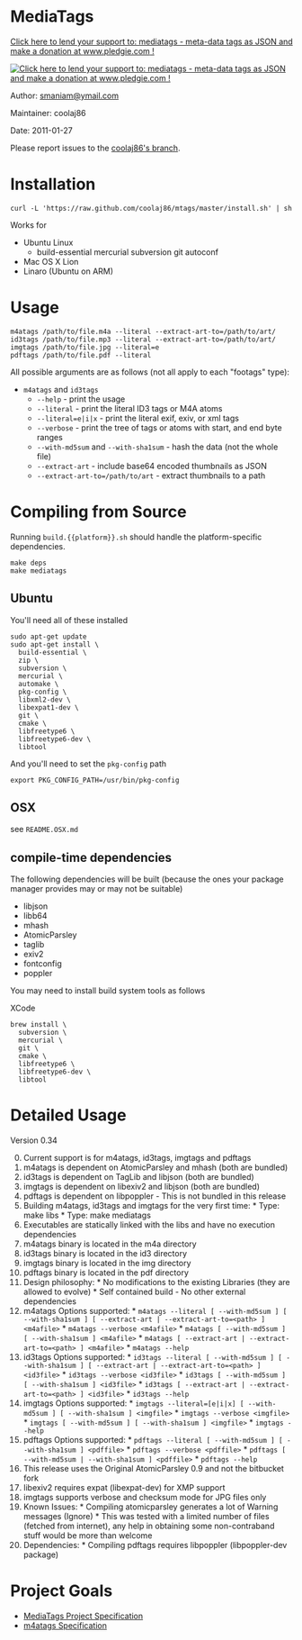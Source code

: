 MediaTags
====

[Click here to lend your support to: mediatags - meta-data tags as JSON and make a donation at www.pledgie.com !][1]

[![Click here to lend your support to: mediatags - meta-data tags as JSON and make a donation at www.pledgie.com !][2]][1]

[1]: http://www.pledgie.com/campaigns/14039
[2]: http://www.pledgie.com/campaigns/14039.png?skin_name=chrome

Author: smaniam@ymail.com

Maintainer: coolaj86

Date: 2011-01-27

Please report issues to the [coolaj86's branch](https://github.com/coolaj86/mtags).

Installation
====

    curl -L 'https://raw.github.com/coolaj86/mtags/master/install.sh' | sh 

Works for

  * Ubuntu Linux
    * build-essential mercurial subversion git autoconf
  * Mac OS X Lion
  * Linaro (Ubuntu on ARM)

Usage
===

    m4atags /path/to/file.m4a --literal --extract-art-to=/path/to/art/
    id3tags /path/to/file.mp3 --literal --extract-art-to=/path/to/art/
    imgtags /path/to/file.jpg --literal=e
    pdftags /path/to/file.pdf --literal

All possible arguments are as follows (not all apply to each "footags" type): 

  * `m4atags` and `id3tags`
    * `--help` - print the usage
    * `--literal` - print the literal ID3 tags or M4A atoms
    * `--literal=e|i|x` - print the literal exif, exiv, or xml tags
    * `--verbose` - print the tree of tags or atoms with start, and end byte ranges
    * `--with-md5sum` and `--with-sha1sum` - hash the data (not the whole file)
    * `--extract-art` - include base64 encoded thumbnails as JSON
    * `--extract-art-to=/path/to/art` - extract thumbnails to a path

Compiling from Source
===

Running `build.{{platform}}.sh` should handle the platform-specific dependencies.

    make deps
    make mediatags

Ubuntu
---

You'll need all of these installed

    sudo apt-get update
    sudo apt-get install \
      build-essential \
      zip \
      subversion \
      mercurial \
      automake \
      pkg-config \
      libxml2-dev \
      libexpat1-dev \
      git \
      cmake \
      libfreetype6 \
      libfreetype6-dev \
      libtool

And you'll need to set the `pkg-config` path

    export PKG_CONFIG_PATH=/usr/bin/pkg-config

OSX 
---

see `README.OSX.md`

compile-time dependencies
---

The following dependencies will be built (because the ones your package manager provides may or may not be suitable)

  * libjson
  * libb64
  * mhash
  * AtomicParsley
  * taglib
  * exiv2
  * fontconfig
  * poppler

You may need to install build system tools as follows

  XCode

    brew install \
      subversion \
      mercurial \
      git \
      cmake \
      libfreetype6 \
      libfreetype6-dev \
      libtool

Detailed Usage
====

Version 0.34

  0. Current support is for m4atags, id3tags, imgtags and pdftags
  0. m4atags is dependent on AtomicParsley and mhash (both are bundled)
  0. id3tags is dependent on TagLib and libjson (both are bundled)
  0. imgtags is dependent on libexiv2 and libjson (both are bundled)
  0. pdftags is dependent on libpoppler - This is not bundled in this release
  0. Building m4atags, id3tags and imgtags for the very first time:
    * Type: make libs
    * Type: make mediatags
  0. Executables are statically linked with the libs and have no execution dependencies
  0. m4atags binary is located in the m4a directory
  0. id3tags binary is located in the id3 directory
  0. imgtags binary is located in the img directory
  0. pdftags binary is located in the pdf directory
  0. Design philosophy:
    * No modifications to the existing Libraries (they are allowed to evolve)
    * Self contained build - No other external dependencies
  0. m4atags Options supported:
    * `m4atags --literal [ --with-md5sum ] [ --with-sha1sum ] [ --extract-art | --extract-art-to=<path> ] <m4afile>`
    * `m4atags --verbose <m4afile>`
    * `m4atags [ --with-md5sum ] [ --with-sha1sum ] <m4afile>`
    * `m4atags [ --extract-art | --extract-art-to=<path> ] <m4afile>`
    * `m4atags --help`
  0. id3tags Options supported:
    * `id3tags --literal [ --with-md5sum ] [ --with-sha1sum ] [ --extract-art | --extract-art-to=<path> ] <id3file>`
    * `id3tags --verbose <id3file>`
    * `id3tags [ --with-md5sum ] [ --with-sha1sum ] <id3file>`
    * `id3tags [ --extract-art | --extract-art-to=<path> ] <id3file>`
    * `id3tags --help`
  0. imgtags Options supported:
    * `imgtags --literal=[e|i|x] [ --with-md5sum ] [ --with-sha1sum ] <imgfile>`
    * `imgtags --verbose <imgfile>`
    * `imgtags [ --with-md5sum ] [ --with-sha1sum ] <imgfile>`
    * `imgtags --help`
  0. pdftags Options supported:
    * `pdftags --literal [ --with-md5sum ] [ --with-sha1sum ] <pdffile>`
    * `pdftags --verbose <pdffile>`
    * `pdftags [ --with-md5sum | --with-sha1sum ] <pdffile>`
    * `pdftags --help`
  0. This release uses the Original AtomicParsley 0.9 and not the bitbucket fork
  0. libexiv2 requires expat (libexpat-dev) for XMP support
  0. imgtags supports verbose and checksum mode for JPG files only
  0. Known Issues:
    * Compiling atomicparsley generates a lot of Warning messages (Ignore)
    * This was tested with a limited number of files (fetched from internet), 
    any help in obtaining some non-contraband stuff would be more than welcome
  0. Dependencies:
    * Compiling pdftags requires libpoppler (libpoppler-dev package)

Project Goals
====

  * [MediaTags Project Specification](http://coolaj86.info/articles/mediatags.html)
  * [m4atags Specification](http://coolaj86.info/articles/example-of-verbose-output-from-mediatags.html)
